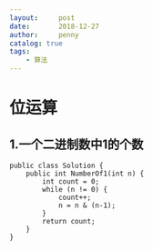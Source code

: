 ```yaml
---
layout:     post
date:       2018-12-27
author:     penny
catalog: true
tags:
    - 算法
---
```


# 位运算

## 1.一个二进制数中1的个数

```
public class Solution {
    public int NumberOf1(int n) {
        int count = 0;
        while (n != 0) {
            count++;
            n = n & (n-1);
        }
        return count;
    }
}
```

